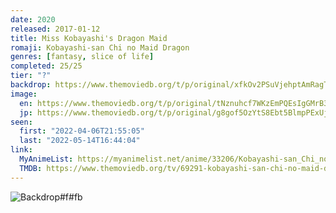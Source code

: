 ```yaml
---
date: 2020
released: 2017-01-12
title: Miss Kobayashi's Dragon Maid
romaji: Kobayashi-san Chi no Maid Dragon
genres: [fantasy, slice of life]
completed: 25/25
tier: "?"
backdrop: https://www.themoviedb.org/t/p/original/xfkOv2PSuVjehptAmRagT4MzatQ.jpg
image:
  en: https://www.themoviedb.org/t/p/original/tNznuhcf7WKzEmPQEsIgGMrB3Az.jpg
  jp: https://www.themoviedb.org/t/p/original/g8gof5OzYtS8Ebt5BlmpPExUjlJ.jpg
seen:
  first: "2022-04-06T21:55:05"
  last: "2022-05-14T16:44:04"
link:
  MyAnimeList: https://myanimelist.net/anime/33206/Kobayashi-san_Chi_no_Maid_Dragon/
  TMDB: https://www.themoviedb.org/tv/69291-kobayashi-san-chi-no-maid-dragon
---
```



![Backdrop#f#fb](https://www.themoviedb.org/t/p/original/vc3GVrH46tZPUk7RxRpQO6wH3ny.jpg "Source: TMDB")
